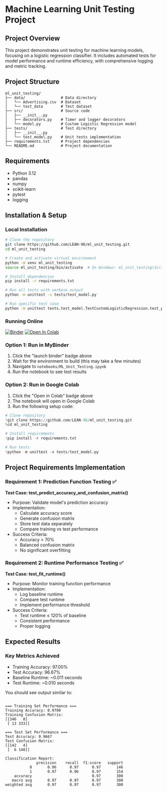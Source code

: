 # Machine Learning Unit Testing Project

## Project Overview
This project demonstrates unit testing for machine learning models, focusing on a logistic regression classifier. It includes automated tests for model performance and runtime efficiency, with comprehensive logging and metric tracking.

## Project Structure

```
ml_unit_testing/
├── data/                # Data directory
│   └── Advertising.csv  # Dataset
│   └── test_data        # Test dataset
├── src/                 # Source code
│   ├── __init__.py
│   ├── decorators.py    # Timer and logger decorators
│   └── model.py         # Custom Logistic Regression model
├── tests/               # Test directory
│   ├── __init__.py
│   └── test_model.py    # Unit tests implementation
├── requirements.txt     # Project dependencies
└── README.md            # Project documentation
```

## Requirements
- Python 3.12
- pandas
- numpy
- scikit-learn
- pytest
- logging

## Installation & Setup

### Local Installation
```bash
# Clone the repository
git clone https://github.com/LEAN-96/ml_unit_testing.git
cd ml_unit_testing

# Create and activate virtual environment
python -m venv ml_unit_testing
source ml_unit_testing/bin/activate  # On Windows: ml_unit_testing\Scripts\activate

# Install dependencies
pip install -r requirements.txt

# Run all tests with verbose output
python -m unittest -v tests/test_model.py

# Run specific test case
python -m unittest tests.test_model.TestCustomLogisticRegression.test_predict_accuracy_and_confusion_matrix
```

### Running Online

[![Binder](https://mybinder.org/badge_logo.svg)](https://mybinder.org/v2/gh/LEAN-96/ml_unit_testing/HEAD)
[![Open In Colab](https://colab.research.google.com/assets/colab-badge.svg)](https://colab.research.google.com/github/LEAN-96/ml_unit_testing/blob/main/tests/test_model.py)

### Option 1: Run in MyBinder
1. Click the "launch binder" badge above
2. Wait for the environment to build (this may take a few minutes)
3. Navigate to `notebooks/ML_Unit_Testing.ipynb`
4. Run the notebook to see test results

### Option 2: Run in Google Colab
1. Click the "Open in Colab" badge above
2. The notebook will open in Google Colab
3. Run the following setup code:
```python
# Clone repository
!git clone https://github.com/LEAN-96/ml_unit_testing.git
%cd ml_unit_testing

# Install requirements
!pip install -r requirements.txt

# Run tests
!python -m unittest -v tests/test_model.py
```

## Project Requirements Implementation

### Requirement 1: Prediction Function Testing ✅
**Test Case: test_predict_accuracy_and_confusion_matrix()**
- Purpose: Validate model's prediction accuracy
- Implementation:
  - Calculate accuracy score
  - Generate confusion matrix
  - Store test data separately
  - Compare training vs test performance
- Success Criteria:
  - Accuracy > 70%
  - Balanced confusion matrix
  - No significant overfitting

### Requirement 2: Runtime Performance Testing ✅
**Test Case: test_fit_runtime()**
- Purpose: Monitor training function performance
- Implementation:
  - Log baseline runtime
  - Compare test runtime
  - Implement performance threshold
- Success Criteria:
  - Test runtime ≤ 120% of baseline
  - Consistent performance
  - Proper logging

## Expected Results

### Key Metrics Achieved
- Training Accuracy: 97.00%
- Test Accuracy: 96.67%
- Baseline Runtime: ~0.011 seconds
- Test Runtime: ~0.010 seconds

You should see output similar to:
```

=== Training Set Performance ===
Training Accuracy: 0.9700
Training Confusion Matrix:
[[346   8]
 [ 13 333]]

=== Test Set Performance ===
Test Accuracy: 0.9667
Test Confusion Matrix:
[[142   4]
 [  6 148]]

Classification Report:
              precision    recall  f1-score   support
           0       0.96      0.97      0.97       146
           1       0.97      0.96      0.97       154
    accuracy                           0.97       300
   macro avg       0.97      0.97      0.97       300
weighted avg       0.97      0.97      0.97       300
```